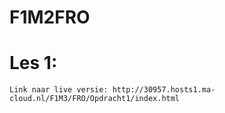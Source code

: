 # F1M2FRO



# Les 1:

    Link naar live versie: http://30957.hosts1.ma-cloud.nl/F1M3/FRO/Opdracht1/index.html